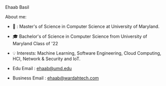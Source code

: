 
  Ehaab Basil 


About me:

- :scroll: : Master's of Science in Computer Science at University of Maryland. 
- :mortar_board: Bachelor's of Science in Computer Science from University of Maryland Class of '22
- :bulb:    Interests: Machine Learning, Software Engineering, Cloud Computing, HCI, Network & Security and IoT.

- Edu Email : ehaab@umd.edu
- Business Email : ehaab@wardahtech.com
